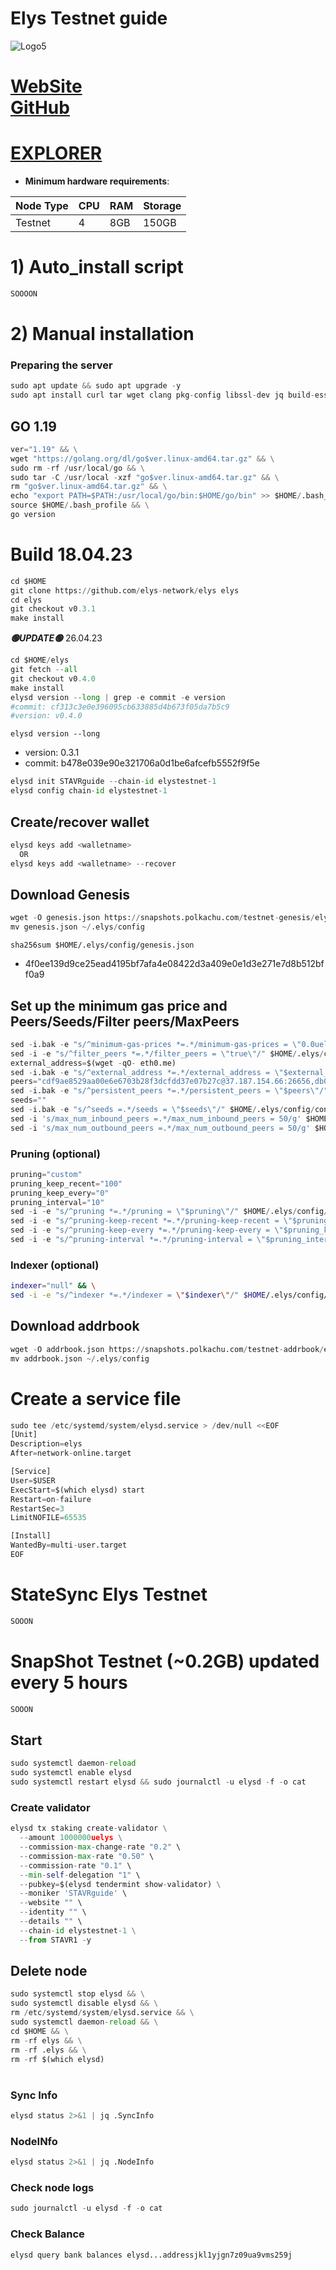 # Elys Testnet guide

![Logo5](https://user-images.githubusercontent.com/44331529/232235690-19de528b-1c02-4fe3-9cde-3d2864b09f22.png)

[WebSite](https://elys.network) \
[GitHub](https://github.com/elys-network/elys)
=
[EXPLORER](https://explorer.stavr.tech/elys-testnet/staking)
=

- **Minimum hardware requirements**:

| Node Type |CPU | RAM  | Storage  | 
|-----------|----|------|----------|
| Testnet   |   4|  8GB | 150GB    |


# 1) Auto_install script
```python
SOOOON
```

# 2) Manual installation

### Preparing the server
```python
sudo apt update && sudo apt upgrade -y
sudo apt install curl tar wget clang pkg-config libssl-dev jq build-essential bsdmainutils git make ncdu gcc git jq chrony liblz4-tool -y
```

## GO 1.19
```python
ver="1.19" && \
wget "https://golang.org/dl/go$ver.linux-amd64.tar.gz" && \
sudo rm -rf /usr/local/go && \
sudo tar -C /usr/local -xzf "go$ver.linux-amd64.tar.gz" && \
rm "go$ver.linux-amd64.tar.gz" && \
echo "export PATH=$PATH:/usr/local/go/bin:$HOME/go/bin" >> $HOME/.bash_profile && \
source $HOME/.bash_profile && \
go version
```

# Build 18.04.23
```python
cd $HOME
git clone https://github.com/elys-network/elys elys
cd elys
git checkout v0.3.1
make install
```

*******🟢UPDATE🟢******* 26.04.23
```python
cd $HOME/elys
git fetch --all
git checkout v0.4.0
make install
elysd version --long | grep -e commit -e version
#commit: cf313c3e0e396095cb633885d4b673f05da7b5c9
#version: v0.4.0
```

`elysd version --long`
- version: 0.3.1
- commit: b478e039e90e321706a0d1be6afcefb5552f9f5e

```python
elysd init STAVRguide --chain-id elystestnet-1
elysd config chain-id elystestnet-1
```    

## Create/recover wallet
```python
elysd keys add <walletname>
  OR
elysd keys add <walletname> --recover
```

## Download Genesis
```python
wget -O genesis.json https://snapshots.polkachu.com/testnet-genesis/elys/genesis.json --inet4-only
mv genesis.json ~/.elys/config

```
`sha256sum $HOME/.elys/config/genesis.json`
+ 4f0ee139d9ce25ead4195bf7afa4e08422d3a409e0e1d3e271e7d8b512bff0a9

## Set up the minimum gas price and Peers/Seeds/Filter peers/MaxPeers
```python
sed -i.bak -e "s/^minimum-gas-prices *=.*/minimum-gas-prices = \"0.0uelys\"/;" ~/.elys/config/app.toml
sed -i -e "s/^filter_peers *=.*/filter_peers = \"true\"/" $HOME/.elys/config/config.toml
external_address=$(wget -qO- eth0.me) 
sed -i.bak -e "s/^external_address *=.*/external_address = \"$external_address:26656\"/" $HOME/.elys/config/config.toml
peers="cdf9ae8529aa00e6e6703b28f3dcfdd37e07b27c@37.187.154.66:26656,db03e6915cad62b2646ae72566ed19074a7707b6@95.217.144.107:22056,df8a39358aaa5d188f59ead77540bc96cf374f82@65.108.9.50:56656,6872ba9c614be18c56a7fd7af7aa3b8ad87e23c4@24.158.14.210:26656,89c4d6fa66c4e4517742e564cd6ba1532496fd43@65.108.108.52:32656,ae22b82b1dc34fa0b1a64854168692310f562136@198.27.74.140:26656,04b100fc6994c78c860e7707a1b66e0f631aecc2@178.128.241.104:26656,a82ae55cc1d96af39977175624537c17f6a70995@137.184.184.159:21956,8723618f5dff7ac9b57472f90f2e86a2eb194e0a@71.236.119.108:25656,d907ce9285951a2a063789df2f6bd4cc86b33d53@142.132.155.178:16656,00c65e06302fb35a1064d9aa4e528aaf98925aa8@65.108.105.48:22056,0cbf883987ff0c8e72f6c75331b2af01c8074946@51.159.223.41:26656,18e2316f09d3a78ffc5d03da731fddd678279653@85.190.246.191:35656,3f75a8743a5b9242cfbb57652defe540a4c1a5d4@137.184.154.151:26656,af58431c7bf3ce9cfc4f77f5243cc40e37454b50@65.109.154.182:40656,3f6a185495fa19ea4272d5f47753fe0042be7d0b@65.108.9.164:21956,734a87b41a015faf59a7d6266deea190421476c2@95.217.160.243:26656,63914e4b213c3579bdfa7be77f6403553b8cb7d5@78.46.61.117:18656,5c2a752c9b1952dbed075c56c600c3a79b58c395@178.211.139.77:27296,defe650a7bda2a55048832ab2e47f34e565130c9@157.230.245.237:21956,f6480d5563172e7de0b97b666c4d503d7c4daae8@94.130.225.23:26656,f3480371baafae419bfef68a64ace00dd8944bd6@65.109.92.241:10126,d9f2e28e398d42fe7ca8ed322ee168b3e867bc95@65.108.199.222:34656,ab4068efcb0e1401ff1b08f9269fa88151a640c0@154.12.229.78:26656,9e456e22da0930be2761123b7036e386a3247647@57.128.110.141:26656,dc06b3547cf81c40c931a748679ce22161e5ac43@148.113.6.121:19656,f29fe386022c463b3945955efe2b753e3bcad9a9@45.151.122.202:26656,e92be3a72a23a0c944633e63a67d0db1587dd98a@167.71.209.28:21956,0c9b0a1bc1ce796c3d9497c7400977fc5bf01379@66.94.101.52:26656,8d9845f7ef934ade824981b9145a26f00192b575@45.79.24.206:26656,42d3a20613e443087ae5aec1f1e56c0a12cf8455@135.181.60.184:46656,5eb7c44a4b448b9122c8c34fdb50f4f48c8ec714@170.64.160.136:26656,536f604d0aaed29669ed90bd7864fe659bfffc9c@104.152.109.134:38656,4404a413b2f2a6ac20aa0424960972528bbcc9ff@31.220.84.183:27656,eb07af5b4c6c0a208cdd8ca0187fe5da2e2602c2@64.226.103.162:26656,7965a8bcea48990e465a87209fdd6375f7d5f94d@64.226.90.157:26656,e8b4a9303c77d1c96ba2ecca28919619f9fa308e@95.216.102.235:21233,af23cecc6b675b5785905199579de84ba36b0a10@65.109.175.192:53656,a42cc9d7134949ce2fa703c6e341a0bd9cc1984c@65.108.206.74:16656,5e6b0be59463073b41499365b8c25a24ad5a07a5@141.98.112.138:61656,71bd5f272277e707b1bec74f0ca10c7ac8472d92@209.145.60.179:26656,501767323c5223bfe138d916189cb5427f7e3931@104.193.254.42:27656,85f34862d3195daaeb6853369bd0439ed1804e8a@159.89.27.173:21956,7a2ba46b795ee84cd73472039faa4b60e0228f0e@81.0.218.194:27656,d5519e378247dfb61dfe90652d1fe3e2b3005a5b@65.109.68.190:53656,701a382e03978c54f1176145460125516b6a4672@3.144.113.232:26656,fec2dfd0a7e0e174e90755eb60c750f5ccc43b40@199.175.98.115:53656,8cc16cba9ccb2e1a555acb29bf53a9198ecae7ce@209.126.2.211:53656,fc5a323a8c57393e84902e832a75f15bd0b898b2@84.46.242.124:53656,599c1fb13feb1bbd44f30cbb00338db686b6106a@159.223.19.22:26656,3f30f68cb08e4dae5dd76c5ce77e6e1a15084346@212.95.51.215:56656,3174bb06e87392c74ad65a80c42feed816366a84@68.183.210.88:21956,e4b07652c318b08357e5796431982169789ce2c5@159.65.32.10:21956,01aaf7bce61622ab4f2f6cedbc57fa3aa5d3cf3c@167.235.1.101:26676,09bf7359f3d2b8ef05d328d89019204d6627f4a4@94.16.117.238:24656,fed5ba77a69a4e75f44588f794999e9ca0c6b440@45.67.217.22:21956,c21e4205b3ce3a85aac5319515433e591d3e181f@139.59.110.197:26656,1fe8bbd7f3ca77985f77f39a664abfd3744d4e6a@143.198.192.11:26656,d412bdd0e608d07415eab12586ed7418a7821379@38.242.153.15:21956,8aa0021c45a64f736e2192f5e520c768bc9fbae2@134.122.75.207:21956,116521cee5c0a5a48eec263fb21b88d559e89f2c@194.163.167.138:54656,54114ce29b4625d75760851e71921d27bba0032a@157.245.201.247:21956,b904eb8b81f58608a2c4a086860fbd52d00ccba6@65.108.226.25:36656,45e30968d5a122a5d8e8e8c36635e6efec112839@45.151.123.12:21956,9655cfb7db5ff69586359c42db7fb8dbe7555613@167.235.7.34:57656,b311e76cf8f66f52d144e1640471d49845c71ff9@108.175.1.36:21956,0986b43c8562b0ccac19ee7cdcfc649ae2b22190@65.109.116.204:21956,f64d9f82cc0ed53377d362fc648b959f6aa426dd@75.119.154.0:21956,6564e7b61aa54b00768573694f3de160961e48d9@144.91.64.15:21956,4b9789401d7c7833bbc577bae003bcfbd3656bba@65.109.28.226:17656,61284a4d71cd3a33771640b42f40b2afda389a1e@5.101.138.254:26656,15263a87a09f90ba71d35cbddf17ff5178e9b133@65.21.225.10:40656,a98484ac9cb8235bd6a65cdf7648107e3d14dab4@116.202.231.58:53656,1af9a47eae993ea84752fff373ec2c7eb27d5918@145.224.88.118:26656,ee401fbe1afe6546f78c8e0f5ee0ff8922a45b06@192.3.164.17:26656,9aa8a73ea9364aa3cf7806d4dd25b6aed88d8152@190.2.136.144:11856"
sed -i.bak -e "s/^persistent_peers *=.*/persistent_peers = \"$peers\"/" $HOME/.elys/config/config.toml
seeds=""
sed -i.bak -e "s/^seeds =.*/seeds = \"$seeds\"/" $HOME/.elys/config/config.toml
sed -i 's/max_num_inbound_peers =.*/max_num_inbound_peers = 50/g' $HOME/.elys/config/config.toml
sed -i 's/max_num_outbound_peers =.*/max_num_outbound_peers = 50/g' $HOME/.elys/config/config.toml

```
### Pruning (optional)
```python
pruning="custom"
pruning_keep_recent="100"
pruning_keep_every="0"
pruning_interval="10"
sed -i -e "s/^pruning *=.*/pruning = \"$pruning\"/" $HOME/.elys/config/app.toml
sed -i -e "s/^pruning-keep-recent *=.*/pruning-keep-recent = \"$pruning_keep_recent\"/" $HOME/.elys/config/app.toml
sed -i -e "s/^pruning-keep-every *=.*/pruning-keep-every = \"$pruning_keep_every\"/" $HOME/.elys/config/app.toml
sed -i -e "s/^pruning-interval *=.*/pruning-interval = \"$pruning_interval\"/" $HOME/.elys/config/app.toml
```
### Indexer (optional) 
```bash
indexer="null" && \
sed -i -e "s/^indexer *=.*/indexer = \"$indexer\"/" $HOME/.elys/config/config.toml
```

## Download addrbook
```python
wget -O addrbook.json https://snapshots.polkachu.com/testnet-addrbook/elys/addrbook.json --inet4-only
mv addrbook.json ~/.elys/config
```

# Create a service file
```python
sudo tee /etc/systemd/system/elysd.service > /dev/null <<EOF
[Unit]
Description=elys
After=network-online.target

[Service]
User=$USER
ExecStart=$(which elysd) start
Restart=on-failure
RestartSec=3
LimitNOFILE=65535

[Install]
WantedBy=multi-user.target
EOF
```
# StateSync Elys Testnet
```python
SOOON
```
# SnapShot Testnet (~0.2GB) updated every 5 hours  
```python
SOOON
```

## Start
```python
sudo systemctl daemon-reload
sudo systemctl enable elysd
sudo systemctl restart elysd && sudo journalctl -u elysd -f -o cat
```

### Create validator
```python
elysd tx staking create-validator \
  --amount 1000000uelys \
  --commission-max-change-rate "0.2" \
  --commission-max-rate "0.50" \
  --commission-rate "0.1" \
  --min-self-delegation "1" \
  --pubkey=$(elysd tendermint show-validator) \
  --moniker 'STAVRguide' \
  --website "" \
  --identity "" \
  --details "" \
  --chain-id elystestnet-1 \
  --from STAVR1 -y
```

## Delete node
```python
sudo systemctl stop elysd && \
sudo systemctl disable elysd && \
rm /etc/systemd/system/elysd.service && \
sudo systemctl daemon-reload && \
cd $HOME && \
rm -rf elys && \
rm -rf .elys && \
rm -rf $(which elysd)
```
#
### Sync Info
```python
elysd status 2>&1 | jq .SyncInfo
```
### NodeINfo
```python
elysd status 2>&1 | jq .NodeInfo
```
### Check node logs
```python
sudo journalctl -u elysd -f -o cat
```
### Check Balance
```python
elysd query bank balances elysd...addressjkl1yjgn7z09ua9vms259j
```
